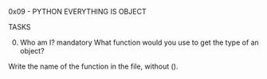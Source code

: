 0x09 - PYTHON EVERYTHING IS OBJECT

TASKS

0. Who am I?
mandatory
What function would you use to get the type of an object?

Write the name of the function in the file, without ().

